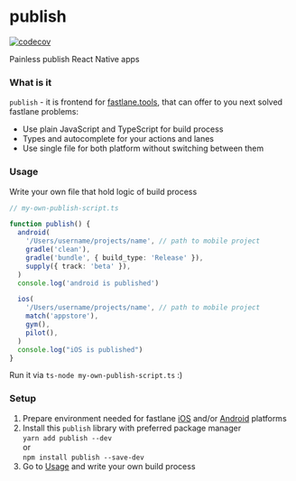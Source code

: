 # publish

[![codecov](https://codecov.io/gh/lamantin-group/publish/branch/master/graph/badge.svg)](https://codecov.io/gh/lamantin-group/publish)

Painless publish React Native apps

### What is it
`publish` - it is frontend for [fastlane.tools](https://fastlane.tools/), that can offer to you next solved fastlane problems:

* Use plain JavaScript and TypeScript for build process
* Types and autocomplete for your actions and lanes
* Use single file for both platform without switching between them

### Usage

Write your own file that hold logic of build process

```ts
// my-own-publish-script.ts

function publish() {
  android(
    '/Users/username/projects/name', // path to mobile project
    gradle('clean'),
    gradle('bundle', { build_type: 'Release' }),
    supply({ track: 'beta' }),
  )
  console.log('android is published')

  ios(
    '/Users/username/projects/name', // path to mobile project
    match('appstore'),
    gym(),
    pilot(),
  )
  console.log("iOS is published")
}
```

Run it via `ts-node my-own-publish-script.ts` :)

### Setup

1. Prepare environment needed for fastlane [iOS](https://docs.fastlane.tools/getting-started/ios/setup/) and/or [Android](https://docs.fastlane.tools/getting-started/ios/setup/) platforms
2. Install this `publish` library with preferred package manager\
`yarn add publish --dev`\
or\
`npm install publish --save-dev`
3. Go to [Usage](https://github.com/lamantin-group/publish#usage) and write your own build process